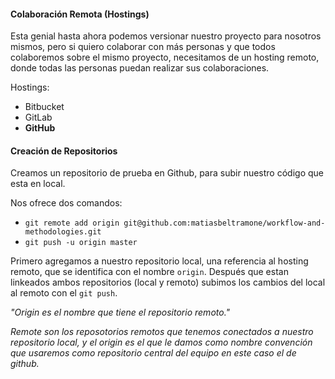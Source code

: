 #### Colaboración Remota (Hostings)

Esta genial hasta ahora podemos versionar nuestro proyecto para nosotros mismos,
pero si quiero colaborar con más personas y que todos colaboremos sobre el mismo proyecto,
necesitamos de un hosting remoto, donde todas las personas puedan realizar
sus colaboraciones.

Hostings:

- Bitbucket
- GitLab
- **GitHub**

#### Creación de Repositorios
Creamos un repositorio de prueba en Github, para subir nuestro código que esta en local.

Nos ofrece dos comandos:

- `git remote add origin git@github.com:matiasbeltramone/workflow-and-methodologies.git`
- `git push -u origin master`

Primero agregamos a nuestro repositorio local, una referencia al hosting remoto, que se identifica con el nombre `origin`. Después que estan linkeados ambos repositorios (local y remoto) subimos los cambios del local al remoto con el `git push`.

_"Origin es el nombre que tiene el repositorio remoto."_

_Remote son los reposotorios remotos que tenemos conectados a nuestro repositorio local, y el origin es el que le damos como nombre convención que usaremos como repositorio central del equipo en este caso el de github._
